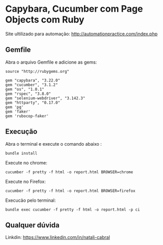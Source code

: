 # Capybara, Cucumber com Page Objects com Ruby 

Site ultilizado para automação: http://automationpractice.com/index.php

## Gemfile

Abra o arquivo Gemfile e adicione as gems:
```
source "http://rubygems.org"

gem "capybara", "3.22.0"
gem "cucumber", "3.1.2"
gem "os", "1.0.1"
gem "rspec", "3.8.0"
gem "selenium-webdriver", "3.142.3"
gem "httparty", "0.17.0"
gem 'pg'
gem 'faker'
gem 'rubocop-faker'
```
## Execução

Abra o terminal e execute o comando abaixo :
```
bundle install      
```

Execute no chrome: 

```
cucumber -f pretty -f html -o report.html BROWSER=chrome
```
Execute no Firefox: 

```
cucumber -f pretty -f html -o report.html BROWSER=firefox
```
Execucão pelo terminal:

```
bundle exec cucumber -f pretty -f html -o report.html -p ci
```
## Qualquer dúvida 

Linkdin: https://www.linkedin.com/in/natali-cabral
